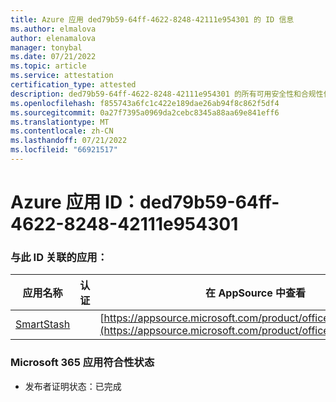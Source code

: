 ```yaml
---
title: Azure 应用 ded79b59-64ff-4622-8248-42111e954301 的 ID 信息
ms.author: elmalova
author: elenamalova
manager: tonybal
ms.date: 07/21/2022
ms.topic: article
ms.service: attestation
certification_type: attested
description: ded79b59-64ff-4622-8248-42111e954301 的所有可用安全性和合规性信息。
ms.openlocfilehash: f855743a6fc1c422e189dae26ab94f8c862f5df4
ms.sourcegitcommit: 0a27f7395a0969da2cebc8345a88aa69e841eff6
ms.translationtype: MT
ms.contentlocale: zh-CN
ms.lasthandoff: 07/21/2022
ms.locfileid: "66921517"
---
```

# <a name="azure-app-id-ded79b59-64ff-4622-8248-42111e954301"></a>Azure 应用 ID：ded79b59-64ff-4622-8248-42111e954301


### <a name="apps-associated-with-this-id"></a>与此 ID 关联的应用：
| **应用名称** | **认证** | **在 AppSource 中查看** |
|--------------|---------------|-----------------------|
| [SmartStash](../forward/WA200004223.md) |  | [https://appsource.microsoft.com/product/office/WA200004223](https://appsource.microsoft.com/product/office/WA200004223) |

### <a name="microsoft-365-app-compliance-status"></a>Microsoft 365 应用符合性状态
- 发布者证明状态：已完成

